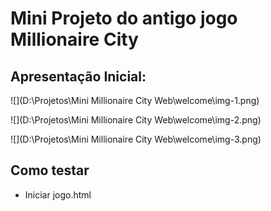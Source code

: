 # Mini Projeto do antigo jogo Millionaire City

## Apresentação Inicial:

![](D:\Projetos\Mini Millionaire City Web\welcome\img-1.png)

![](D:\Projetos\Mini Millionaire City Web\welcome\img-2.png)

![](D:\Projetos\Mini Millionaire City Web\welcome\img-3.png)

## Como testar

- Iniciar jogo.html

